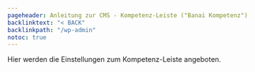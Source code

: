 ```yaml
---
pageheader: Anleitung zur CMS - Kompetenz-Leiste ("Banai Kompetenz")
backlinktext: "< BACK"
backlinkpath: "/wp-admin"
notoc: true
---
```



Hier werden die Einstellungen zum Kompetenz-Leiste angeboten.




